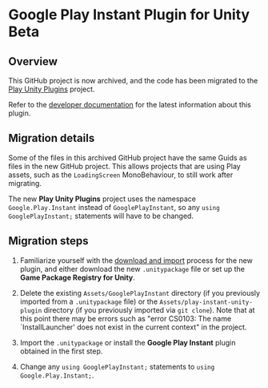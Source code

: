 # Google Play Instant Plugin for Unity Beta

## Overview

This GitHub project is now archived, and the code has been migrated to the
[Play Unity Plugins](//github.com/google/play-unity-plugins) project.

Refer to the
[developer documentation](//developer.android.com/topic/google-play-instant/getting-started/game-unity-plugin)
for the latest information about this plugin.

## Migration details

Some of the files in this archived GitHub project have the same Guids as files
in the new GitHub project. This allows projects that are using Play assets, such
as the `LoadingScreen` MonoBehaviour, to still work after migrating.

The new **Play Unity Plugins** project uses the namespace `Google.Play.Instant`
instead of `GooglePlayInstant`, so any `using GooglePlayInstant;` statements
will have to be changed.

## Migration steps

1.  Familiarize yourself with the
    [download and import](//developer.android.com/topic/google-play-instant/getting-started/game-unity-plugin#import-plugin)
    process for the new plugin, and either download the new `.unitypackage` file
    or set up the **Game Package Registry for Unity**.

1.  Delete the existing `Assets/GooglePlayInstant` directory (if you previously
    imported from a `.unitypackage` file) or the
    `Assets/play-instant-unity-plugin` directory (if you previously imported via
    `git clone`). Note that at this point there may be errors such as "error
    CS0103: The name `InstallLauncher' does not exist in the current context" in
    the project.

1.  Import the `.unitypackage` or install the **Google Play Instant** plugin
    obtained in the first step.

1.  Change any `using GooglePlayInstant;` statements to `using
    Google.Play.Instant;`.
